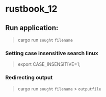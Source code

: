 # rustbook_12

## Run application: 

> cargo run ```sought``` ```filename``` 

### Setting case insensitive search linux

> export CASE_INSENSITIVE=1;

### Redirecting output

>cargo run ```sought``` ```filename``` > ```outputfile```
